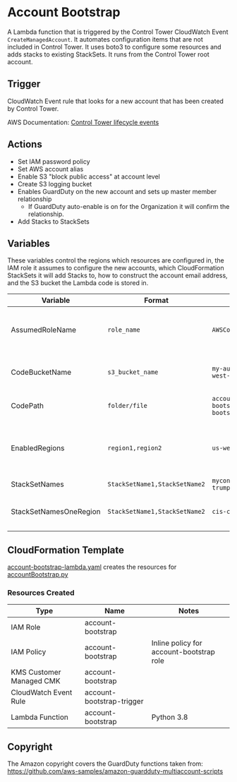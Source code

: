 # Account Bootstrap

A Lambda function that is triggered by the Control Tower CloudWatch Event `CreateManagedAccount`. It automates configuration items that are not included in Control Tower. It uses boto3 to configure some resources and adds stacks to existing StackSets. It runs from the Control Tower root account.

## Trigger

CloudWatch Event rule that looks for a new account that has been created by Control Tower.

AWS Documentation: [Control Tower lifecycle events](https://docs.aws.amazon.com/controltower/latest/userguide/lifecycle-events.html#create-managed-account)

## Actions

* Set IAM password policy
* Set AWS account alias
* Enable S3 "block public access" at account level
* Create S3 logging bucket
* Enables GuardDuty on the new account and sets up master member relationship
  * If GuardDuty auto-enable is on for the Organization it will confirm the relationship.
* Add Stacks to StackSets

## Variables

These variables control the regions which resources are configured in, the IAM role it assumes to configure the new accounts, which CloudFormation StackSets it will add Stacks to, how to construct the account email address, and the S3 bucket the Lambda code is stored in.

| Variable        | Format                        | Example                                      | Notes |
|-----------------|-------------------------------|----------------------------------------------|---------|
| AssumedRoleName | `role_name`                   | `AWSControlTowerExecution`                     | The role assumed by the script in the new member account. |
| CodeBucketName  | `s3_bucket_name`              | `my-automation-bucket-us-west-2`               | The S3 bucket name that has the Python code. |
| CodePath        | `folder/file`                 | `account-bootstrap/account-bootstrap_v1_0.zip` | The path to Python code zip file. |
| EnabledRegions  | `region1,region2`             | `us-west-2,us-east-1`                          | Regions you want resources created in. Used by GuardDuty and CloudFormation.
| StackSetNames   | `StackSetName1,StackSetName2` | `myconfig-rules,splunk-trumpet`                | StackSet Names |
| StackSetNamesOneRegion | `StackSetName1,StackSetName2` | `cis-cloudwatch-alarms` | StackSetNames that only need to be deployed in one region | 

## CloudFormation Template

[account-bootstrap-lambda.yaml](account-bootstrap-lambda.yaml) creates the resources for [accountBootstrap.py](accountBootstrap.py])

### Resources Created

| Type                     | Name                      | Notes                                     |
|--------------------------|---------------------------|-------------------------------------------|
| IAM Role                 | account-bootstrap         |                                           |
| IAM Policy               | account-bootstrap         | Inline policy for account-bootstrap role  |
| KMS Customer Managed CMK | account-bootstrap         |                                           |
| CloudWatch Event Rule    | account-bootstrap-trigger |                                           |
| Lambda Function          | account-bootstrap         | Python 3.8                                |

## Copyright

The Amazon copyright covers the GuardDuty functions taken from:
https://github.com/aws-samples/amazon-guardduty-multiaccount-scripts
